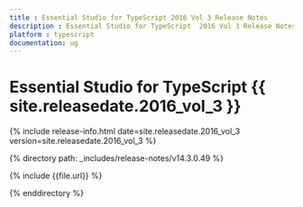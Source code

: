 ```yaml
---
title : Essential Studio for TypeScript 2016 Vol 3 Release Notes
description : Essential Studio for TypeScript  2016 Vol 3 Release Notes
platform : typescript
documentation: ug
---
```


# Essential Studio for TypeScript {{ site.releasedate.2016_vol_3 }}

{% include release-info.html date=site.releasedate.2016_vol_3 version=site.releasedate.2016_vol_3 %} 

{% directory path: _includes/release-notes/v14.3.0.49 %}

{% include {{file.url}} %}

{% enddirectory %}